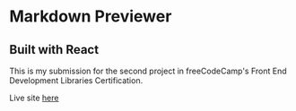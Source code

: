 # Markdown Previewer

## Built with React

This is my submission for the second project in freeCodeCamp's Front End Development Libraries Certification.

Live site [here](#)

